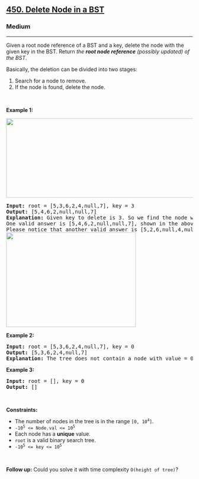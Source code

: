 <h2><a href="https://leetcode.com/problems/delete-node-in-a-bst/">450. Delete Node in a BST</a></h2><h3>Medium</h3><hr><div style="user-select: auto;"><p style="user-select: auto;">Given a root node reference of a BST and a key, delete the node with the given key in the BST. Return <em style="user-select: auto;">the <strong style="user-select: auto;">root node reference</strong> (possibly updated) of the BST</em>.</p>

<p style="user-select: auto;">Basically, the deletion can be divided into two stages:</p>

<ol style="user-select: auto;">
	<li style="user-select: auto;">Search for a node to remove.</li>
	<li style="user-select: auto;">If the node is found, delete the node.</li>
</ol>

<p style="user-select: auto;">&nbsp;</p>
<p style="user-select: auto;"><strong class="example" style="user-select: auto;">Example 1:</strong></p>
<img alt="" src="https://assets.leetcode.com/uploads/2020/09/04/del_node_1.jpg" style="width: 800px; height: 214px; user-select: auto;">
<pre style="user-select: auto;"><strong style="user-select: auto;">Input:</strong> root = [5,3,6,2,4,null,7], key = 3
<strong style="user-select: auto;">Output:</strong> [5,4,6,2,null,null,7]
<strong style="user-select: auto;">Explanation:</strong> Given key to delete is 3. So we find the node with value 3 and delete it.
One valid answer is [5,4,6,2,null,null,7], shown in the above BST.
Please notice that another valid answer is [5,2,6,null,4,null,7] and it's also accepted.
<img alt="" src="https://assets.leetcode.com/uploads/2020/09/04/del_node_supp.jpg" style="width: 350px; height: 255px; user-select: auto;">
</pre>

<p style="user-select: auto;"><strong class="example" style="user-select: auto;">Example 2:</strong></p>

<pre style="user-select: auto;"><strong style="user-select: auto;">Input:</strong> root = [5,3,6,2,4,null,7], key = 0
<strong style="user-select: auto;">Output:</strong> [5,3,6,2,4,null,7]
<strong style="user-select: auto;">Explanation:</strong> The tree does not contain a node with value = 0.
</pre>

<p style="user-select: auto;"><strong class="example" style="user-select: auto;">Example 3:</strong></p>

<pre style="user-select: auto;"><strong style="user-select: auto;">Input:</strong> root = [], key = 0
<strong style="user-select: auto;">Output:</strong> []
</pre>

<p style="user-select: auto;">&nbsp;</p>
<p style="user-select: auto;"><strong style="user-select: auto;">Constraints:</strong></p>

<ul style="user-select: auto;">
	<li style="user-select: auto;">The number of nodes in the tree is in the range <code style="user-select: auto;">[0, 10<sup style="user-select: auto;">4</sup>]</code>.</li>
	<li style="user-select: auto;"><code style="user-select: auto;">-10<sup style="user-select: auto;">5</sup> &lt;= Node.val &lt;= 10<sup style="user-select: auto;">5</sup></code></li>
	<li style="user-select: auto;">Each node has a <strong style="user-select: auto;">unique</strong> value.</li>
	<li style="user-select: auto;"><code style="user-select: auto;">root</code> is a valid binary search tree.</li>
	<li style="user-select: auto;"><code style="user-select: auto;">-10<sup style="user-select: auto;">5</sup> &lt;= key &lt;= 10<sup style="user-select: auto;">5</sup></code></li>
</ul>

<p style="user-select: auto;">&nbsp;</p>
<p style="user-select: auto;"><strong style="user-select: auto;">Follow up:</strong> Could you solve it with time complexity <code style="user-select: auto;">O(height of tree)</code>?</p>
</div>